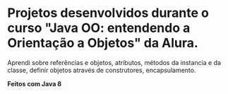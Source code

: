 # Projetos desenvolvidos durante o curso "Java OO: entendendo a Orientação a Objetos" da Alura.
Aprendi sobre referências e objetos, atributos, métodos da instancia e da classe, definir objetos através de construtores, encapsulamento.

**Feitos com Java 8**
